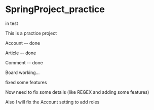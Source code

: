 # SpringProject_practice
in test

This is a practice project

Account -- done

Article -- done

Comment -- done

Board working...

fixed some features

Now need to fix some details (like REGEX and adding some features)

Also I will fix the Account setting to add roles
